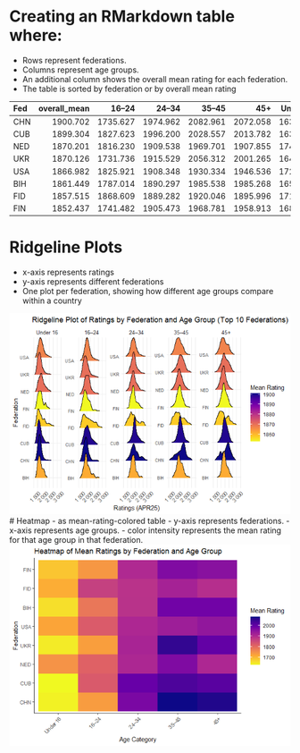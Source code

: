 # Creating an RMarkdown table where:

-   Rows represent federations.
-   Columns represent age groups.
-   An additional column shows the overall mean rating for each
    federation.
-   The table is sorted by federation or by overall mean rating

<table>
<thead>
<tr class="header">
<th style="text-align: left;">Fed</th>
<th style="text-align: right;">overall_mean</th>
<th style="text-align: right;">16–24</th>
<th style="text-align: right;">24–34</th>
<th style="text-align: right;">35–45</th>
<th style="text-align: right;">45+</th>
<th style="text-align: right;">Under 16</th>
</tr>
</thead>
<tbody>
<tr class="odd">
<td style="text-align: left;">CHN</td>
<td style="text-align: right;">1900.702</td>
<td style="text-align: right;">1735.627</td>
<td style="text-align: right;">1974.962</td>
<td style="text-align: right;">2082.961</td>
<td style="text-align: right;">2072.058</td>
<td style="text-align: right;">1637.901</td>
</tr>
<tr class="even">
<td style="text-align: left;">CUB</td>
<td style="text-align: right;">1899.304</td>
<td style="text-align: right;">1827.623</td>
<td style="text-align: right;">1996.200</td>
<td style="text-align: right;">2028.557</td>
<td style="text-align: right;">2013.782</td>
<td style="text-align: right;">1630.358</td>
</tr>
<tr class="odd">
<td style="text-align: left;">NED</td>
<td style="text-align: right;">1870.201</td>
<td style="text-align: right;">1816.230</td>
<td style="text-align: right;">1909.538</td>
<td style="text-align: right;">1969.701</td>
<td style="text-align: right;">1907.855</td>
<td style="text-align: right;">1747.681</td>
</tr>
<tr class="even">
<td style="text-align: left;">UKR</td>
<td style="text-align: right;">1870.126</td>
<td style="text-align: right;">1731.736</td>
<td style="text-align: right;">1915.529</td>
<td style="text-align: right;">2056.312</td>
<td style="text-align: right;">2001.265</td>
<td style="text-align: right;">1645.790</td>
</tr>
<tr class="odd">
<td style="text-align: left;">USA</td>
<td style="text-align: right;">1866.982</td>
<td style="text-align: right;">1825.921</td>
<td style="text-align: right;">1908.348</td>
<td style="text-align: right;">1930.334</td>
<td style="text-align: right;">1946.536</td>
<td style="text-align: right;">1723.772</td>
</tr>
<tr class="even">
<td style="text-align: left;">BIH</td>
<td style="text-align: right;">1861.449</td>
<td style="text-align: right;">1787.014</td>
<td style="text-align: right;">1890.297</td>
<td style="text-align: right;">1985.538</td>
<td style="text-align: right;">1985.268</td>
<td style="text-align: right;">1659.125</td>
</tr>
<tr class="odd">
<td style="text-align: left;">FID</td>
<td style="text-align: right;">1857.515</td>
<td style="text-align: right;">1868.609</td>
<td style="text-align: right;">1889.282</td>
<td style="text-align: right;">1920.046</td>
<td style="text-align: right;">1895.996</td>
<td style="text-align: right;">1713.644</td>
</tr>
<tr class="even">
<td style="text-align: left;">FIN</td>
<td style="text-align: right;">1852.437</td>
<td style="text-align: right;">1741.482</td>
<td style="text-align: right;">1905.473</td>
<td style="text-align: right;">1968.781</td>
<td style="text-align: right;">1958.913</td>
<td style="text-align: right;">1687.538</td>
</tr>
</tbody>
</table>

# Ridgeline Plots

-   x-axis represents ratings
-   y-axis represents different federations
-   One plot per federation, showing how different age groups compare
    within a country

![](madeleine1806_files/figure-markdown_strict/ridgeline%20plot-1.png)
\# Heatmap - as mean-rating-colored table - y-axis represents
federations. - x-axis represents age groups. - color intensity
represents the mean rating for that age group in that federation.
![](madeleine1806_files/figure-markdown_strict/heatmap%20plot-1.png)
